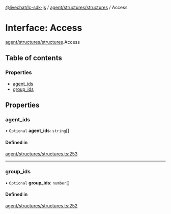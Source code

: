[@livechat/lc-sdk-js](../README.md) / [agent/structures/structures](../modules/agent_structures_structures.md) / Access

# Interface: Access

[agent/structures/structures](../modules/agent_structures_structures.md).Access

## Table of contents

### Properties

- [agent\_ids](agent_structures_structures.Access.md#agent_ids)
- [group\_ids](agent_structures_structures.Access.md#group_ids)

## Properties

### agent\_ids

• `Optional` **agent\_ids**: `string`[]

#### Defined in

[agent/structures/structures.ts:253](https://github.com/livechat/lc-sdk-js/blob/8462be9/src/agent/structures/structures.ts#L253)

___

### group\_ids

• `Optional` **group\_ids**: `number`[]

#### Defined in

[agent/structures/structures.ts:252](https://github.com/livechat/lc-sdk-js/blob/8462be9/src/agent/structures/structures.ts#L252)
